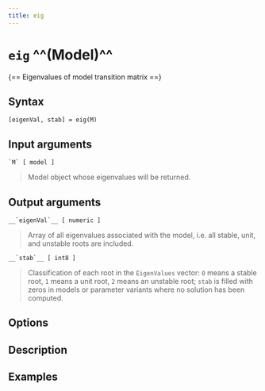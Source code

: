 ```yaml
---
title: eig
---
```


# `eig` ^^(Model)^^

{== Eigenvalues of model transition matrix ==}


## Syntax 

    [eigenVal, stab] = eig(M)

## Input arguments 

    `M` [ model ]
> 
> Model object whose eigenvalues will be returned.
> 

## Output arguments 


    __`eigenVal`__ [ numeric ]
> 
> Array of all eigenvalues associated with the model, i.e. all stable,
> unit, and unstable roots are included.
>

    __`stab`__ [ int8 ] 
>
> Classification of each root in the `EigenValues` vector: `0` means a
> stable root, `1` means a unit root, `2` means an unstable root; `stab` is
> filled with zeros in models or parameter variants where no solution has
> been computed.
>


## Options 


## Description 



## Examples


